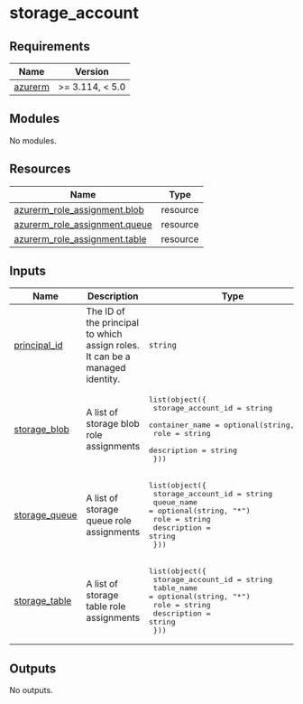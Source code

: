 # storage_account

<!-- BEGIN_TF_DOCS -->
## Requirements

| Name | Version |
|------|---------|
| <a name="requirement_azurerm"></a> [azurerm](#requirement\_azurerm) | >= 3.114, < 5.0 |

## Modules

No modules.

## Resources

| Name | Type |
|------|------|
| [azurerm_role_assignment.blob](https://registry.terraform.io/providers/hashicorp/azurerm/latest/docs/resources/role_assignment) | resource |
| [azurerm_role_assignment.queue](https://registry.terraform.io/providers/hashicorp/azurerm/latest/docs/resources/role_assignment) | resource |
| [azurerm_role_assignment.table](https://registry.terraform.io/providers/hashicorp/azurerm/latest/docs/resources/role_assignment) | resource |

## Inputs

| Name | Description | Type | Default | Required |
|------|-------------|------|---------|:--------:|
| <a name="input_principal_id"></a> [principal\_id](#input\_principal\_id) | The ID of the principal to which assign roles. It can be a managed identity. | `string` | n/a | yes |
| <a name="input_storage_blob"></a> [storage\_blob](#input\_storage\_blob) | A list of storage blob role assignments | <pre>list(object({<br/>    storage_account_id = string<br/>    container_name     = optional(string, "*")<br/>    role               = string<br/>    description        = string<br/>  }))</pre> | `[]` | no |
| <a name="input_storage_queue"></a> [storage\_queue](#input\_storage\_queue) | A list of storage queue role assignments | <pre>list(object({<br/>    storage_account_id = string<br/>    queue_name         = optional(string, "*")<br/>    role               = string<br/>    description        = string<br/>  }))</pre> | `[]` | no |
| <a name="input_storage_table"></a> [storage\_table](#input\_storage\_table) | A list of storage table role assignments | <pre>list(object({<br/>    storage_account_id = string<br/>    table_name         = optional(string, "*")<br/>    role               = string<br/>    description        = string<br/>  }))</pre> | `[]` | no |

## Outputs

No outputs.
<!-- END_TF_DOCS -->
